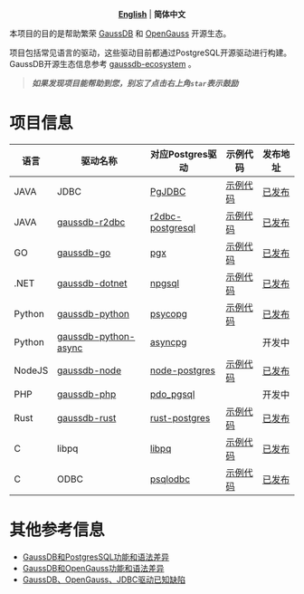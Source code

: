 <p align="center">
  <p align="center">
    <a href="README_EN.md"><strong>English</strong></a> | <strong>简体中文</strong>
</p>

本项目的目的是帮助繁荣 [GaussDB](https://www.huaweicloud.com/product/gaussdb.html) 和 [OpenGauss](https://opengauss.org/zh/) 开源生态。

项目包括常见语言的驱动，这些驱动目前都通过PostgreSQL开源驱动进行构建。GaussDB开源生态信息参考 [gaussdb-ecosystem](https://github.com/HuaweiCloudDeveloper/gaussdb-ecosystem) 。

> ***如果发现项目能帮助到您，别忘了点击右上角`star`表示鼓励***

# 项目信息

| 语言   | 驱动名称                                                                          | 对应Postgres驱动 | 示例代码                                                 | 发布地址 |
| ------ | --------------------------------------------------------------------------------- | ------------------------------------------------------------------ | ------------------- | ------------------- |
| JAVA   | JDBC       | [PgJDBC](https://github.com/pgjdbc/pgjdbc)        | [示例代码](https://support.huaweicloud.com/distributed-devg-v8-gaussdb/gaussdb-12-0059.html)  |     [已发布](https://repo.maven.apache.org/maven2/com/huaweicloud/gaussdb/gaussdbjdbc/)             |
| JAVA   | [gaussdb-r2dbc](https://github.com/HuaweiCloudDeveloper/gaussdb-r2dbc)               | [r2dbc-postgresql](https://github.com/pgjdbc/r2dbc-postgresql)        | [示例代码](https://github.com/HuaweiCloudDeveloper/gaussdb-r2dbc-examples)  |     [已发布](https://repo.maven.apache.org/maven2/com/huaweicloud/gaussdb/gaussdb-r2dbc/)             |
| GO     | [gaussdb-go](https://github.com/HuaweiCloudDeveloper/gaussdb-go)                     | [pgx](https://github.com/jackc/pgx)                                   | [示例代码](https://github.com/HuaweiCloudDeveloper/gaussdb-go/tree/master/examples) |     [已发布](https://pkg.go.dev/github.com/HuaweiCloudDeveloper/gaussdb-go)           |
| .NET   | [gaussdb-dotnet](https://github.com/HuaweiCloudDeveloper/gaussdb-dotnet)             | [npgsql](https://github.com/npgsql/npgsql)                            | [示例代码](https://github.com/HuaweiCloudDeveloper/gaussdb-dotnet/tree/main/example)   |     [已发布](https://www.nuget.org/packages/HuaweiCloud.Driver.GaussDB/)             |
| Python | [gaussdb-python](https://github.com/HuaweiCloudDeveloper/gaussdb-python)             | [psycopg](https://github.com/psycopg/psycopg)                         | [示例代码](https://github.com/HuaweiCloudDeveloper/gaussdb-python/tree/master/example)  |  [已发布](https://pypi.org/project/gaussdb/)             |
| Python | [gaussdb-python-async](https://github.com/HuaweiCloudDeveloper/gaussdb-python-async) | [asyncpg](https://github.com/MagicStack/asyncpg)                      |   | 开发中               |
| NodeJS | [gaussdb-node](https://github.com/HuaweiCloudDeveloper/gaussdb-node)                 | [node-postgres](https://github.com/brianc/node-postgres)              |  [示例代码](https://github.com/HuaweiCloudDeveloper/gaussdb-node/tree/master/examples)   |  [已发布](https://www.npmjs.com/package/gaussdb-node)               |
| PHP    | [gaussdb-php](https://github.com/HuaweiCloudDeveloper/gaussdb-php)                   | [pdo_pgsql](https://github.com/php/php-src/tree/master/ext/pdo_pgsql) |  | 开发中 |
| Rust   | [gaussdb-rust](https://github.com/HuaweiCloudDeveloper/gaussdb-rust)                 | [rust-postgres](https://github.com/sfackler/rust-postgres/)           |  [示例代码](https://github.com/HuaweiCloudDeveloper/gaussdb-rust/tree/master/examples)     | [已发布](https://crates.io/crates/gaussdb)               |
| C   | libpq   | [libpq](https://github.com/postgres/postgres/blob/master/src/include/libpq/libpq.h)           |  [示例代码](https://support.huaweicloud.com/distributed-devg-v8-gaussdb/gaussdb-12-1845.html)     | [已发布](https://support.huaweicloud.com/distributed-devg-v8-gaussdb/gaussdb-12-1845.html)               |
| C   | ODBC   | [psqlodbc](https://github.com/postgresql-interfaces/psqlodbc)           |  [示例代码](https://support.huaweicloud.com/distributed-devg-v8-gaussdb/gaussdb-12-1832.html)     | [已发布](https://support.huaweicloud.com/distributed-devg-v8-gaussdb/gaussdb-12-1830.html)               |

# 其他参考信息

* [GaussDB和PostgresSQL功能和语法差异](docs/diff-gaussdb-postgres.md)
* [GaussDB和OpenGauss功能和语法差异](docs/diff-gaussdb-opengauss.md)
* [GaussDB、OpenGauss、JDBC驱动已知缺陷](docs/known-bugs.md)

